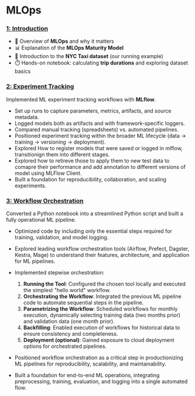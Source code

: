 # MLOps

### [1: Introduction](https://github.com/Sidharth1327/MLOps/tree/main/01-intro)

- 🔎 Overview of **MLOps** and why it matters  
- 📊 Explanation of the **MLOps Maturity Model** 
- 🚖 Introduction to the **NYC Taxi dataset** (our running example)  
- ⏱️ Hands-on notebook: calculating **trip durations** and exploring dataset basics  

### [2: Experiment Tracking](https://github.com/Sidharth1327/MLOps/tree/main/02-experiment-tracking)

Implemented ML experiment tracking workflows with **MLflow**.  
- Set up runs to capture parameters, metrics, artifacts, and source metadata.  
- Logged models both as artifacts and with framework-specific loggers.  
- Compared manual tracking (spreadsheets) vs. automated pipelines.  
- Positioned experiment tracking within the broader ML lifecycle (data → training → versioning → deployment).  
- Explored How to register models that were saved or logged in mlflow, transitionign them into different stages.
- Explored how to retireve those to apply them to new test data to comapre their performance and add annotation to different versions of model using MLFlow Client. 
- Built a foundation for reproducibility, collaboration, and scaling experiments.  

### [3: Workflow Orchestration](https://github.com/Sidharth1327/MLOps/tree/main/03-workflow_orchestration)
Converted a Python notebook into a streamlined Python script and built a fully operational ML pipeline.

- Optimized code by including only the essential steps required for training, validation, and model logging.
- Explored leading workflow orchestration tools (Airflow, Prefect, Dagster, Kestra, Mage) to understand their features, architecture, and application for ML pipelines.
- Implemented stepwise orchestration:
  1. **Running the Tool**: Configured the chosen tool locally and executed the simplest "hello world" workflow.
  2. **Orchestrating the Workflow**: Integrated the previous ML pipeline code to automate sequential steps in the pipeline.
  3. **Parametrizing the Workflow**: Scheduled workflows for monthly execution, dynamically selecting training data (two months prior) and validation data (one month prior).
  4. **Backfilling**: Enabled execution of workflows for historical data to ensure consistency and completeness.
  5. **Deployment (optional)**: Gained exposure to cloud deployment options for orchestrated pipelines.

- Positioned workflow orchestration as a critical step in productionizing ML pipelines for reproducibility, scalability, and maintainability.
- Built a foundation for end-to-end ML operations, integrating preprocessing, training, evaluation, and logging into a single automated flow.

